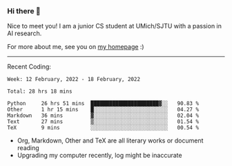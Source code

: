 ### Hi there 👋

Nice to meet you! I am a junior CS student at UMich/SJTU with a passion in AI research. 

For more about me, see you on [my homepage](https://jiayipan.me) :)

---

Recent Coding:
<!--START_SECTION:waka-->
```text
Week: 12 February, 2022 - 18 February, 2022

Total: 28 hrs 18 mins

Python     26 hrs 51 mins  ██████████████████████▓░░   90.83 % 
Other      1 hr 15 mins    █░░░░░░░░░░░░░░░░░░░░░░░░   04.27 % 
Markdown   36 mins         ▓░░░░░░░░░░░░░░░░░░░░░░░░   02.04 % 
Text       27 mins         ▒░░░░░░░░░░░░░░░░░░░░░░░░   01.54 % 
TeX        9 mins          ░░░░░░░░░░░░░░░░░░░░░░░░░   00.54 % 
```
<!--END_SECTION:waka-->
- Org, Markdown, Other and TeX are all literary works or document reading
- Upgrading my computer recently, log might be inaccurate
